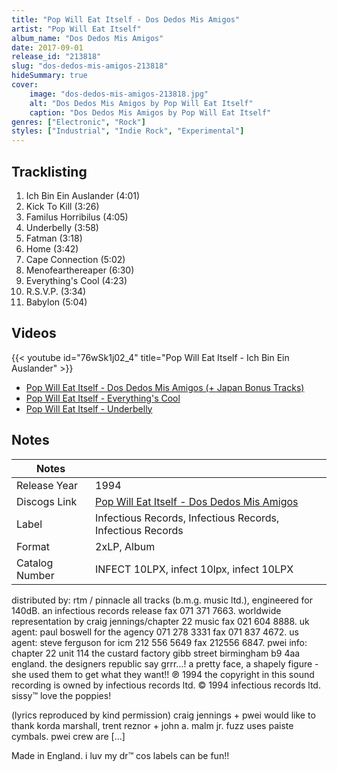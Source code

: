 ```yaml
---
title: "Pop Will Eat Itself - Dos Dedos Mis Amigos"
artist: "Pop Will Eat Itself"
album_name: "Dos Dedos Mis Amigos"
date: 2017-09-01
release_id: "213818"
slug: "dos-dedos-mis-amigos-213818"
hideSummary: true
cover:
    image: "dos-dedos-mis-amigos-213818.jpg"
    alt: "Dos Dedos Mis Amigos by Pop Will Eat Itself"
    caption: "Dos Dedos Mis Amigos by Pop Will Eat Itself"
genres: ["Electronic", "Rock"]
styles: ["Industrial", "Indie Rock", "Experimental"]
---
```


## Tracklisting
1. Ich Bin Ein Auslander (4:01)
2. Kick To Kill (3:26)
3. Familus Horribilus (4:05)
4. Underbelly (3:58)
5. Fatman (3:18)
6. Home (3:42)
7. Cape Connection (5:02)
8. Menofearthereaper (6:30)
9. Everything's Cool (4:23)
10. R.S.V.P. (3:34)
11. Babylon (5:04)

## Videos
{{< youtube id="76wSk1j02_4" title="Pop Will Eat Itself - Ich Bin Ein Auslander" >}}
- [Pop Will Eat Itself - Dos Dedos Mis Amigos (+ Japan Bonus Tracks)](https://www.youtube.com/watch?v=HoV4MCebgHA)
- [Pop Will Eat Itself - Everything's Cool](https://www.youtube.com/watch?v=fxYyTHEwO7U)
- [Pop Will Eat Itself - Underbelly](https://www.youtube.com/watch?v=48xQ-GyOP5c)


## Notes

| Notes          |             |
| ---------------| ----------- |
| Release Year   | 1994 |
| Discogs Link   | [Pop Will Eat Itself - Dos Dedos Mis Amigos](https://www.discogs.com/release/213818-Pop-Will-Eat-Itself-Dos-Dedos-Mis-Amigos) |
| Label          | Infectious Records, Infectious Records, Infectious Records |
| Format         | 2xLP, Album |
| Catalog Number | INFECT 10LPX, infect 10lpx, infect 10LPX |

distributed by: rtm / pinnacle all tracks (b.m.g. music ltd.), engineered for 140dB.  an infectious records release fax 071 371 7663.  worldwide representation by craig jennings/chapter 22 music fax 021 604 8888. uk agent: paul boswell for the agency 071 278 3331 fax 071 837 4672.  us agent: steve ferguson for icm 212 556 5649 fax 212556 6847.  pwei info: chapter 22 unit 114 the custard factory gibb street birmingham b9 4aa england.  the designers republic say grrr…! a pretty face, a shapely figure - she used them to get what they want!! ℗ 1994 the copyright in this sound recording is owned by infectious records ltd. © 1994 infectious records ltd.  sissy™ love the poppies!   (lyrics reproduced by kind permission)  craig jennings + pwei would like to thank korda marshall, trent reznor + john a. malm jr. fuzz uses paiste cymbals. pwei crew are […]   Made in England. i luv my dr™ cos labels can be fun!!  

